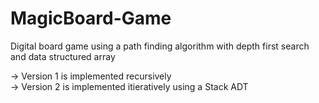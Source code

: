 # MagicBoard-Game
Digital board game using a path finding algorithm with depth first search and data structured array

-> Version 1 is implemented recursively\
-> Version 2 is implemented itieratively using a Stack ADT
